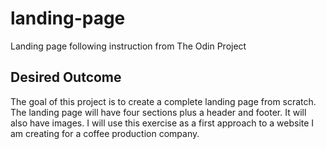 # landing-page
Landing page following instruction from The Odin Project

## Desired Outcome
The goal of this project is to create a complete landing page from scratch. 
The landing page will have four sections plus a header and footer.
It will also have images.
I will use this exercise as a first approach to a website I am creating for a coffee
production company.